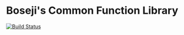 # Boseji's Common Function Library

[![Build Status](https://travis-ci.org/boseji/common-function-lib.svg?branch=master)](https://travis-ci.org/boseji/common-function-lib)